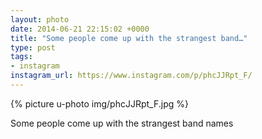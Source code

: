 ```yaml
---
layout: photo
date: 2014-06-21 22:15:02 +0000
title: "Some people come up with the strangest band…"
type: post
tags:
- instagram
instagram_url: https://www.instagram.com/p/phcJJRpt_F/
---
```


{% picture u-photo img/phcJJRpt_F.jpg %}

Some people come up with the strangest band names
